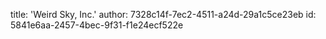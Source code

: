 title: 'Weird Sky, Inc.'
author: 7328c14f-7ec2-4511-a24d-29a1c5ce23eb
id: 5841e6aa-2457-4bec-9f31-f1e24ecf522e
